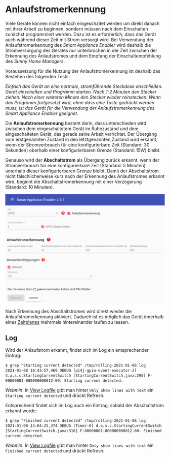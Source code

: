 # Anlaufstromerkennung

Viele Geräte können nicht einfach eingeschaltet werden um direkt danach mit ihrer Arbeit zu beginnen, sondern müssen nach dem Einschalten zunächst programmiert werden. Dazu ist es erforderlich, dass das Gerät auch während dieser Zeit mit Strom versorgt wird. Bei Verwendung der Anlaufstromerkennung des *Smart Appliance Enabler* wird deshalb die Stromversorgung des Gerätes nur unterbrochen in der Zeit zwischen der Erkennung des Anlaufstromes und dem Empfang der Einschaltempfehlung des *Sunny Home Managers*.

Voraussetzung für die Nutzung der Anlaufstromerkennung ist deshalb das Bestehen des folgenden Tests:

_Einfach das Gerät an eine normale, stromführende Steckdose anschließen. Gerät einschalten und Programm starten. Nach 1-2 Minuten den Stecker ziehen. Nach einer weiteren Minute den Stecker wieder reinstecken. Wenn das Programm fortgesetzt wird, ohne dass eine Taste gedrückt werden muss, ist das Gerät für die Verwendung der Anlaufstromerkennung des *Smart Appliance Enabler* geeignet._

Die **Anlaufstromerkennung** besteht darin, dass unterschieden wird zwischen dem eingeschaltetem Gerät im Ruhezustand und dem eingeschalteten Gerät, das gerade seine Arbeit verrichtet. Der Übergang vom erstgenannten Zustand in den letztgenannten Zustand wird erkannt, wenn der Stromverbrauch für eine konfigurierbare Zeit (Standard: 30 Sekunden) oberhalb einer konfigurierbaren Grenze (Standard: 15W) bleibt.

Genauso wird der **Abschaltstrom** als Übergang zurück erkannt, wenn der Stromverbrauch für eine konfigurierbare Zeit (Standard: 5 Minuten) unterhalb dieser konfigurierbaren Grenze bleibt. Damit der Abschaltstrom nicht fälschlicherweise kurz nach der Erkennung des Anlaufstromes erkannt wird, beginnt die Abschaltstromerkennung mit einer Verzögerung (Standard: 10 Minuten).

![Anlaufstromerkennung](../pics/fe/Anlaufstromerkennung.png)

Nach Erkennung des Abschaltstromes wird direkt wieder die Anlaufstromerkennung aktiviert. Dadurch ist es möglich das Gerät innerhalb eines [Zeitplanes](Schedules_DE.md) mehrmals hintereinander laufen zu lassen.

## Log
Wird der Anlaufstrom erkannt, findet sich im Log ein entsprechender Eintrag:

```console
$ grep "Starting current detected" /tmp/rolling-2021-01-08.log
2021-01-08 10:43:57,469 DEBUG [pi4j-gpio-event-executor-2] d.a.s.c.StartingCurrentSwitch [StartingCurrentSwitch.java:298] F-00000001-000000000012-00: Starting current detected.
```

*Webmin*: In [View Logfile](Logging_DE.md#webmin-logs) gibt man hinter `Only show lines with text` ein `Starting current detected` und drückt Refresh.

Entsprechend findet sich im Log auch ein Eintrag, sobald der Abschaltstrom erkannt wurde:

```console
$ grep "Finished current detected" /tmp/rolling-2021-01-08.log
2021-01-08 13:04:25,374 DEBUG [Timer-0] d.a.s.c.StartingCurrentSwitch [StartingCurrentSwitch.java:316] F-00000001-000000000012-00: Finished current detected.
```

*Webmin*: In [View Logfile](Logging_DE.md#webmin-logs) gibt man hinter `Only show lines with text` ein `Finished current detected` und drückt Refresh.
